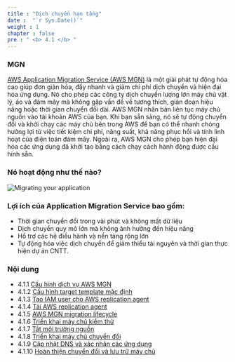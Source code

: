 ```yaml
---
title : "Dịch chuyển hạn tầng"
date :  "`r Sys.Date()`" 
weight : 1
chapter : false
pre : " <b> 4.1 </b> "
---
```


### MGN
[AWS Application Migration Service (AWS MGN)](https://aws.amazon.com/application-migration-service/) là một giải phát tự động hóa cao giúp đơn giản hóa, đẩy nhanh và giảm chi phí dịch chuyển và hiện đại hóa ứng dụng. Nó cho phép các công ty dịch chuyển lượng lớn máy chủ vật lý, ảo và đám mây mà không gặp vấn đề về tương thích, gián đoạn hiệu năng hoặc thời gian chuyển đổi dài. AWS MGN nhân bản liên tục máy chủ nguồn vào tài khoản AWS của bạn. Khi bạn sẵn sàng, nó sẽ tự động chuyển đổi và khởi chạy các máy chủ bên trong AWS để bạn có thể nhanh chóng hưởng lợi từ việc tiết kiệm chi phí, năng suất, khả năng phục hồi và tính linh hoạt của điện toán đám mây. Ngoài ra, AWS MGN cho phép bạn hiện đại hóa các ứng dụng đã khởi tạo bằng cách chạy cách hành động được cấu hính sẵn.


### Nó hoạt động như thế nào?
![Migrating your application](../../../images/4.migrateinfra/4.1migrateapp/4.1.1migrateapp.png?width=90pc)

### Lợi ích của Application Migration Service bao gồm:
+ Thời gian chuyển đổi trong vài phút và không mất dữ liệu
+ Dịch chuyển quy mô lớn mà không ảnh hưởng đến hiệu năng
+ Hổ trợ các hệ điều hành và nền tảng rộng lớn
+ Tự động hóa việc dịch chuyển để giảm thiểu tài nguyên và thời gian thực hiện dự án CNTT.

### Nội dung
+ 4.1.1 [Cấu hình dịch vụ AWS MGN](../4-migratinginfrastructure/4.1-migratingyourapplication/4.1.1-configureawsmgnservice/)
+ 4.1.2 [Cấu hình target template mặc định](../4-migratinginfrastructure/4.1-migratingyourapplication/4.1.2-configuredefaulttargettemplates/)
+ 4.1.3 [Tạo IAM user cho AWS replication agent](../4-migratinginfrastructure/4.1-migratingyourapplication/4.1.3-createawsreplicationagentiamuser/)
+ 4.1.4 [Tải AWS replication agent](../4-migratinginfrastructure/4.1-migratingyourapplication/4.1.4-installawsreplicationagent/)
+ 4.1.5 [AWS MGN migration lifecycle](../4-migratinginfrastructure/4.1-migratingyourapplication/4.1.5-awsmgnmigrationlifecycle/)
+ 4.1.6 [Triển khai máy chủ kiểm thử](../4-migratinginfrastructure/4.1-migratingyourapplication/4.1.6-launchtestinstance/)
+ 4.1.7 [Tắt môi trường nguồn](../4-migratinginfrastructure/4.1-migratingyourapplication/4.1.7-shutdownsourceenvironment/)
+ 4.1.8 [Triển khai máy chủ chuyển đổi](../4-migratinginfrastructure/4.1-migratingyourapplication/4.1.8-launchcutoverinstance/)
+ 4.1.9 [Cập nhật DNS và xác nhận các ứng dụng](../4-migratinginfrastructure/4.1-migratingyourapplication/4.1.9-updatednsandvalidatetheapplications/)
+ 4.1.10 [Hoàn thiện chuyển đổi và lưu trữ máy chủ](../4-migratinginfrastructure/4.1-migratingyourapplication/4.1.10-finalizecutoverandarchiveservers/)

